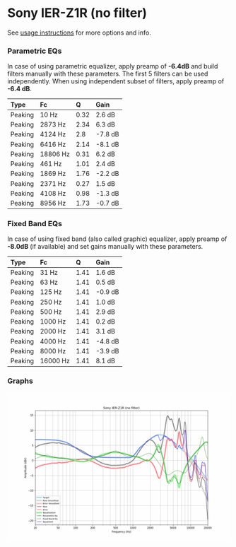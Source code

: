 # Sony IER-Z1R (no filter)
See [usage instructions](https://github.com/jaakkopasanen/AutoEq#usage) for more options and info.

### Parametric EQs
In case of using parametric equalizer, apply preamp of **-6.4dB** and build filters manually
with these parameters. The first 5 filters can be used independently.
When using independent subset of filters, apply preamp of **-6.4 dB**.

| Type    | Fc       |    Q | Gain    |
|:--------|:---------|:-----|:--------|
| Peaking | 10 Hz    | 0.32 | 2.6 dB  |
| Peaking | 2873 Hz  | 2.34 | 6.3 dB  |
| Peaking | 4124 Hz  | 2.8  | -7.8 dB |
| Peaking | 6416 Hz  | 2.14 | -8.1 dB |
| Peaking | 18806 Hz | 0.31 | 6.2 dB  |
| Peaking | 461 Hz   | 1.01 | 2.4 dB  |
| Peaking | 1869 Hz  | 1.76 | -2.2 dB |
| Peaking | 2371 Hz  | 0.27 | 1.5 dB  |
| Peaking | 4108 Hz  | 0.98 | -1.3 dB |
| Peaking | 8956 Hz  | 1.73 | -0.7 dB |

### Fixed Band EQs
In case of using fixed band (also called graphic) equalizer, apply preamp of **-8.0dB**
(if available) and set gains manually with these parameters.

| Type    | Fc       |    Q | Gain    |
|:--------|:---------|:-----|:--------|
| Peaking | 31 Hz    | 1.41 | 1.6 dB  |
| Peaking | 63 Hz    | 1.41 | 0.5 dB  |
| Peaking | 125 Hz   | 1.41 | -0.9 dB |
| Peaking | 250 Hz   | 1.41 | 1.0 dB  |
| Peaking | 500 Hz   | 1.41 | 2.9 dB  |
| Peaking | 1000 Hz  | 1.41 | 0.2 dB  |
| Peaking | 2000 Hz  | 1.41 | 3.1 dB  |
| Peaking | 4000 Hz  | 1.41 | -4.8 dB |
| Peaking | 8000 Hz  | 1.41 | -3.9 dB |
| Peaking | 16000 Hz | 1.41 | 8.1 dB  |

### Graphs
![](./Sony%20IER-Z1R%20(no%20filter).png)